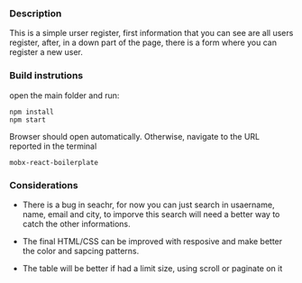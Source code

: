 ### Description

This is a simple urser register, first information that you can see are all users register, after, in a down part of the page, there is a form where you can register a new user.



### Build instrutions

open the main folder and run:

```
npm install
npm start
```

Browser should open automatically. Otherwise, navigate to the URL reported in the terminal

`mobx-react-boilerplate`

### Considerations

* There is a bug in seachr, for now you can just search in usaername, name, email and city, to imporve this search will need a better way to catch the other informations.

* The final HTML/CSS can be improved with resposive and make better the color and sapcing patterns.

* The table will be better if had a limit size, using scroll or paginate on it

